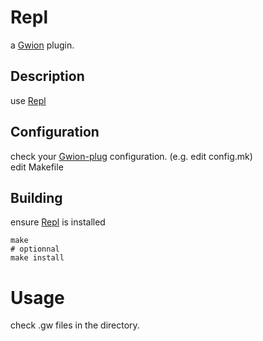 # Repl
  a [Gwion](https://github.com/fennecdjay/Gwion) plugin.  
## Description
use [Repl](https://github.com/.../Repl)
## Configuration
check your [Gwion-plug](https://github.com/fennecdjay/Gwion-plug) configuration. (e.g. edit config.mk)  
edit Makefile
## Building
ensure [Repl](https://github.com/.../Repl) is installed
```
make
# optionnal
make install
```
# Usage
check .gw files in the directory.
